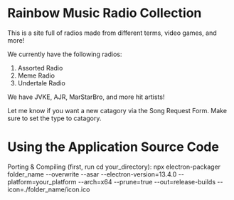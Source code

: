 # Rainbow Music Radio Collection

This is a site full of radios made from different terms, video games, and more!

We currently have the following radios:

1) Assorted Radio
2) Meme Radio
3) Undertale Radio

We have JVKE, AJR, MarStarBro, and more hit artists!

Let me know if you want a new catagory via the Song Request Form. Make sure to set the type to catagory.

# Using the Application Source Code

Porting & Compiling (first, run cd your_directory): npx electron-packager  folder_name --overwrite --asar --electron-version=13.4.0 --platform=your_platform --arch=x64 --prune=true --out=release-builds --icon=./folder_name/icon.ico



